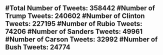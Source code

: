 #Total Number of Tweets: 358442 
#Number of Trump Tweets: 240602
#Number of Clinton Tweets: 227195
#Number of Rubio Tweets: 74206
#Number of Sanders Tweets: 49961
#Number of Carson Tweets: 32992
#Number of Bush Tweets: 24774
---
